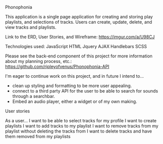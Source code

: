 Phonophonia

This application is a single page application for creating and storing play playlists, and selections of tracks.
Users can create, update, delete, and view tracks and playlists.

Link to the ERD, User Stories, and Wireframe:
https://imgur.com/a/U98CJ

Technologies used:
JavaScript
HTML
Jquery
AJAX
Handlebars
SCSS

Please see the back-end component of this project for more information about my planning process, etc.:
https://github.com/ripleyofvenus/Phonophonia-API

I'm eager to continue work on this project, and in future I intend to...
- clean up styling and formatting to be more user appealing.
- connect to a third party API for the user to be able to search for sounds through a searchbar.
- Embed an audio player, either a widget or of my own making.

User stories

As a user...
I want to be able to select tracks for my profile
I want to create playlists
I want to add tracks to my playlist
I want to remove tracks from my playlist without deleting the tracks from
I want to delete tracks and have them removed from my playlists
